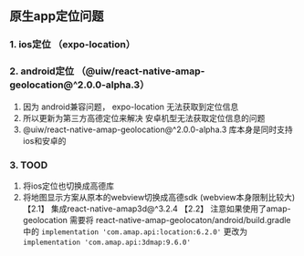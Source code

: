 ## 原生app定位问题

### 1. ios定位 （expo-location）


### 2. android定位 （@uiw/react-native-amap-geolocation@^2.0.0-alpha.3）
1. 因为 android兼容问题， expo-location 无法获取到定位信息
2. 所以更新为第三方高德定位来解决 安卓机型无法获取定位信息的问题
3. @uiw/react-native-amap-geolocation@^2.0.0-alpha.3 库本身是同时支持ios和安卓的



### 3. TOOD
1. 将ios定位也切换成高德库
2. 将地图显示方案从原本的webview切换成高德sdk (webview本身限制比较大) 
    【2.1】 集成react-native-amap3d@^3.2.4
    【2.2】 注意如果使用了amap-geolocation 需要将 react-native-amap-geolocaton/android/build.gradle中的
    ```implementation 'com.amap.api:location:6.2.0'``` 更改为
    ```implementation 'com.amap.api:3dmap:9.6.0'```